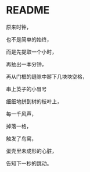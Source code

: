 # README

原来时钟，

也不是简单的始终，

而是先提取一个小时，

再抽出一本分钟，

再从门框的缝隙中掰下几块块空格，

串上英子的小冒号

细细地拼到树的枝叶上，

每一千风声，

掉落一格，

触发了鸟窝，

蛋壳里未成形的心脏，

告知下一秒的跳动。